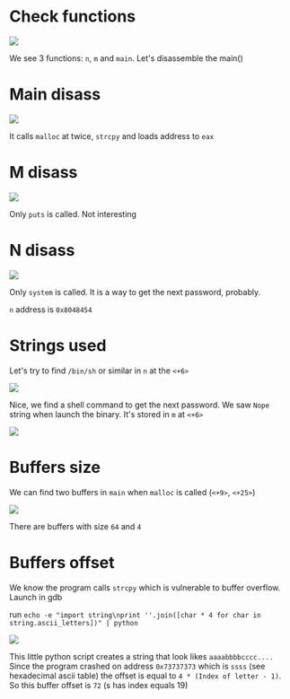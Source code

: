 # Check functions

![](/Users/a19523132/school/Rainfall/level6/Ressources/img/gdb_launch.png)

We see 3 functions: `n`, `m` and `main`. Let's disassemble the main()

# Main disass

![](/Users/a19523132/school/Rainfall/level6/Ressources/img/main_disass.png)

It calls `malloc` at twice, `strcpy` and loads address to `eax`

# M disass

![](/Users/a19523132/school/Rainfall/level6/Ressources/img/m_disass.png)

Only `puts` is called. Not interesting

# N disass

![](/Users/a19523132/school/Rainfall/level6/Ressources/img/n_disass.png)

Only `system` is called. It is a way to get the next password, probably.

`n` address is `0x8048454`

# Strings used

Let's try to find `/bin/sh` or similar in `n` at the `<+6>`

![](/Users/a19523132/school/Rainfall/level6/Ressources/img/bin_cat.png)

Nice, we find a shell command to get the next password. We saw `Nope` string when launch the binary. It's stored in `m` at `<+6>`

![](/Users/a19523132/school/Rainfall/level6/Ressources/img/nope_str.png)

# Buffers size

We can find two buffers in `main` when `malloc` is called (`<+9>`, `<+25>`)

![](/Users/a19523132/school/Rainfall/level6/Ressources/img/main_buf.png)

There are buffers with size `64` and `4`

# Buffers offset

We know the program calls `strcpy` which is vulnerable to buffer overflow. Launch in gdb

run `echo -e "import string\nprint ''.join([char * 4 for char in string.ascii_letters])" | python`

![](/Users/a19523132/school/Rainfall/level6/Ressources/img/offset.png)

This little python script creates a string that look likes `aaaabbbbcccc....` 
Since the program crashed on address `0x73737373` which is `ssss` (see hexadecimal ascii table) the offset is equal to `4 * (Index of letter - 1)`. 
So this buffer offset is `72` (s has index equals 19)


